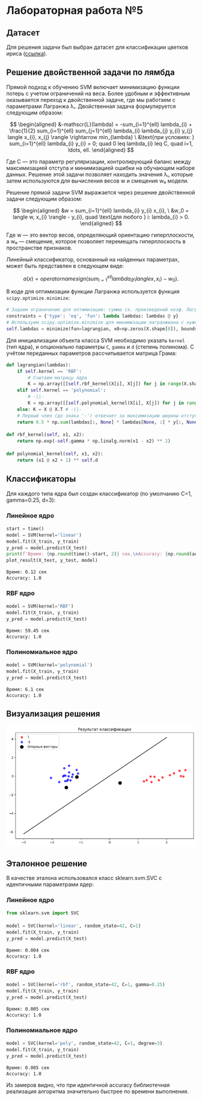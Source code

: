 # Лабораторная работа №5

## Датасет

Для решения задачи был выбран датасет для классификации цветков ириса ([ссылка](https://www.kaggle.com/datasets/himanshunakrani/iris-dataset)).

## Решение двойственной задачи по лямбда

Прямой подход к обучению SVM включает минимизацию функции потерь с учетом ограничений на веса. Более удобным и эффективным оказывается переход к двойственной задаче, где мы работаем с параметрами Лагранжа λᵢ. Двойственная задача формулируется следующим образом:

$$
\begin{aligned}
&-mathscr{L}(lambda) = -sum_{i=1}^{ell} lambda_{i} + \frac{1}{2} sum_{i=1}^{ell} sum_{j=1}^{ell} lambda_{i} lambda_{j} y_{i} y_{j} langle x_{i}, x_{j} \rangle \rightarrow min_{lambda} \
&\text{при условиях: } sum_{i=1}^{ell} lambda_{i} y_{i} = 0; quad 0 leq lambda_{i} leq C, quad i=1, ldots, ell.
\end{aligned}
$$

Где C — это параметр регуляризации, контролирующий баланс между максимизацией отступа и минимизацией ошибки на обучающем наборе данных. Решение этой задачи позволяет находить значения λᵢ, которые затем используются для вычисления весов w и смещения w₀ модели.

Решение прямой задачи SVM выражается через решение двойственной задачи следующим образом:

$$
\begin{aligned}
&w = sum_{i=1}^{ell} lambda_{i} y_{i} x_{i}, \
&w_0 = langle w, x_{i} \rangle - y_{i}, quad \text{для любого } i: lambda_{i} > 0.
\end{aligned}
$$

Где w — это вектор весов, определяющий ориентацию гиперплоскости, а w₀ — смещение, которое позволяет перемещать гиперплоскость в пространстве признаков.

Линейный классификатор, основанный на найденных параметрах, может быть представлен в следующем виде:

$$
a(x) = operatorname{sign}\left(sum_{i=1}^{ell} lambda_{i} y_{i} langle x, x_{i} \rangle - w_0\right).
$$

В коде для оптимизации функции Лагранжа используется функция `scipy.optimize.minimize`:

```python
# Задаем ограничение для оптимизации: сумма ск. произведений коэф. Лагранжа на метки классов должна строго '= 0'
constraints = {'type': 'eq', 'fun': lambda lambdas: lambdas @ y}
# Используем scipy.optimize.minimize для минимизации лагранжиана с нужными ограничениями
self.lambdas = minimize(fun=lagrangian, x0=np.zeros(X.shape[0]), bounds=lambdas_E, constraints=constraints).x
```

Для инициализации объекта класса SVM необходимо указать `kernel` (тип ядра), и опционально параметры `C`, `gamma` и `d` (степень полинома). С учётом переданных параметров рассчитывается матрица Грама:

```python
def lagrangian(lambdas):
    if self.kernel == 'RBF':
        # Считаем матрицу ядра
        K = np.array([[self.rbf_kernel(X[i], X[j]) for j in range(X.shape[0])] for i in range(X.shape[0])])
    elif self.kernel == 'polynomial':
        # -||-
        K = np.array([[self.polynomial_kernel(X[i], X[j]) for j in range(X.shape[0])] for i in range(X.shape[0])])
    else: K = X @ X.T # -||-
    # Первый член (до знака '-') отвечает за максимизацию ширины отступа, а второй - за регуляризацию
    return 0.5 * np.sum(lambdas[:, None] * lambdas[None, :] * y[:, None] * y[None, :] * K) - np.sum(lambdas)

def rbf_kernel(self, x1, x2):
    return np.exp(-self.gamma * np.linalg.norm(x1 - x2) ** 2)

def polynomial_kernel(self, x1, x2):
    return (x1 @ x2 + 1) ** self.d
``` 

## Классификаторы

Для каждого типа ядра был создан классификатор (по умолчанию C=1, gamma=0.25, d=3):

### Линейное ядро

```python
start = time()
model = SVM(kernel='linear')
model.fit(X_train, y_train)
y_pred = model.predict(X_test)
print(f'Время: {np.round(time()-start, 2)} сек.\nAccuracy: {np.round(accuracy_score(y_test, y_pred), 2)}')
plot_result(X_test, y_test, model)
```

```
Время: 0.12 сек
Accuracy: 1.0
```

### RBF ядро

```python
model = SVM(kernel='RBF')
model.fit(X_train, y_train)
y_pred = model.predict(X_test)
```

```
Время: 59.45 сек
Accuracy: 1.0
```

### Полиномиальное ядро

```python
model = SVM(kernel='polynomial')
model.fit(X_train, y_train)
y_pred = model.predict(X_test)
```

```
Время: 6.1 сек
Accuracy: 1.0
```
## Визуализация решения

![1.png](./images/1.png)

## Эталонное решение

В качестве эталона использовался класс sklearn.svm.SVC c идентичными параметрами ядер:

### Линейное ядро

```python
from sklearn.svm import SVC

model = SVC(kernel='linear', random_state=42, C=1)
model.fit(X_train, y_train)
y_pred = model.predict(X_test)
```

```
Время: 0.004 сек
Accuracy: 1.0
```

### RBF ядро

```python
model = SVC(kernel='rbf', random_state=42, C=1, gamma=0.25)
model.fit(X_train, y_train)
y_pred = model.predict(X_test)
```

```
Время: 0.005 сек
Accuracy: 1.0
```

### Полиномиальное ядро

```python
model = SVC(kernel='poly', random_state=42, C=1, degree=3)
model.fit(X_train, y_train)
y_pred = model.predict(X_test)
```

```
Время: 0.005 сек
Accuracy: 1.0
```

Из замеров видно, что при идентичной accuracy библиотечная реализация алгоритма значительно быстрее по времени выполнения.
